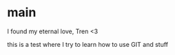 # main
I found my eternal love, Tren &lt;3

this is a test where I try to learn how to use GIT and stuff
